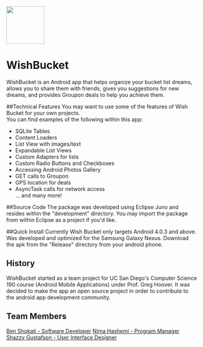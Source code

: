 <img src="https://raw.github.com/bshokati/WishBucket/master/Images/wb.jpg" width="100px">

WishBucket
==========

WishBucket is an Android app that helps organize your bucket list dreams, allows you
to share them with friends, gives you suggestions for new dreams, and 
provides Groupon deals to help you achieve them.

##Technical Features
You may want to use some of the features of Wish Bucket for your own projects. 
<br>You can find examples of the following within this app:
+ SQLite Tables
+ Content Loaders
+ List View with images/text
+ Expandable List Views
+ Custom Adapters for lists
+ Custom Radio Buttons and Checkboxes
+ Accessing Android Photos Gallery
+ GET calls to Groupon
+ GPS location for deals
+ AsyncTask calls for network access
<br>... and many more!

##Source Code
The package was developed using Eclipse Juno and resides within the "development"
directory. You may import the package from within Eclipse as a project if you'd like.

##Quick Install
Currently Wish Bucket only targets Android 4.0.3 and above.
Was developed and optimized for the Samsung Galaxy Nexus.
Download the apk from the "Release" directory from your android phone.

## History
WishBucket started as a team project for UC San Diego's Computer Science 190 course
(Android Mobile Applications) under Prof. Greg Hoover. It was decided to make the app
an open source project in order to contribute to the android app development community.


## Team Members
[Ben Shokati - Software Developer](www.linkedin.com/in/bshokati0software1engineer)
[Nima Hashemi - Program Manager](www.linkedin.com/pub/nima-hashemi/42/b98/75b)
[Shazzy Gustafson - User Interface Designer](www.linkedin.com/pub/shazzy-gustafson/66/547/994)